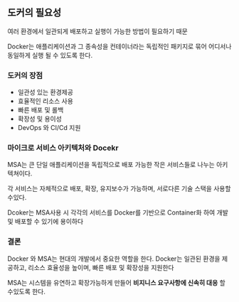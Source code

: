 ## 도커의 필요성

여러 환경에서 일관되게 배포하고 실행이 가능한 방법이 필요하기 때문

Docker는 애플리케이션과 그 종속성을 컨테이너라는 독립적인 패키지로 묶어 어디서나 동일하게 실행 될 수 있도록 한다.

### 도커의 장점

* 일관성 있는 환경제공
* 효율적인 리소스 사용
* 빠른 배포 및 롤백
* 확장성 및 용이성
* DevOps 와 CI/Cd 지원

### 마이크로 서비스 아키텍처와 Docekr

MSA는 큰 단일 애플리케이션을 독립적으로 배포 가능한 작은 서비스들로 나누는 아키텍쳐이다.

각 서비스는 자체적으로 배포, 확장, 유지보수가 가능하며, 서로다른 기술 스택을 사용할 수있다.

Dcoker는 MSA사용 시 각각의 서비스를 Docker를 기반으로 Container화 하여 개발 및 배포할 수 있기에 용이하다


### 결론

Docker 와 MSA는 현대의 개발에서 중요한 역할을 한다. Docker는 일관된 환경을 제공하고, 리소스 효율성을 높이며, 빠른 배포 및 확장성을 지원한다

MSA는 시스템을 유연하고 확장가능하게 만들어 **비지니스 요구사항에 신속히 대응** 할 수있도록 한다.
